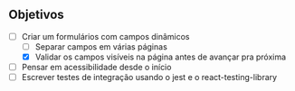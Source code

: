 ## Objetivos

- [ ] Criar um formulários com campos dinâmicos
  - [ ] Separar campos em várias páginas
  - [x] Validar os campos visíveis na página antes de avançar pra próxima
- [ ] Pensar em acessibilidade desde o início
- [ ] Escrever testes de integração usando o jest e o react-testing-library
